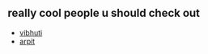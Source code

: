 ## really cool people u should check out
- [vibhuti](https://www.vibhutea.com/) 
- [arpit](https://arpitingle.github.io/)

